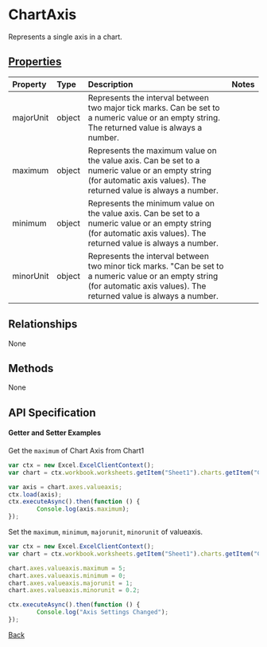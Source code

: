 # ChartAxis

Represents a single axis in a chart.

## [Properties](#getter-and-setter-examples)
| Property       | Type    |Description|Notes |
|:---------------|:--------|:----------|:-----|
|majorUnit|object|Represents the interval between two major tick marks. Can be set to a numeric value or an empty string.  The returned value is always a number.||
|maximum|object|Represents the maximum value on the value axis.  Can be set to a numeric value or an empty string (for automatic axis values).  The returned value is always a number.||
|minimum|object|Represents the minimum value on the value axis. Can be set to a numeric value or an empty string (for automatic axis values).  The returned value is always a number.||
|minorUnit|object|Represents the interval between two minor tick marks. "Can be set to a numeric value or an empty string (for automatic axis values). The returned value is always a number.||

## Relationships
None

## Methods
None


## API Specification

#### Getter and Setter Examples
Get the `maximum` of Chart Axis from Chart1
```js
var ctx = new Excel.ExcelClientContext();
var chart = ctx.workbook.worksheets.getItem("Sheet1").charts.getItem("Chart1");	

var axis = chart.axes.valueaxis;
ctx.load(axis);
ctx.executeAsync().then(function () {
		Console.log(axis.maximum);
});
```

Set the  `maximum`,  `minimum`,  `majorunit`, `minorunit` of valueaxis. 

```js
var ctx = new Excel.ExcelClientContext();
var chart = ctx.workbook.worksheets.getItem("Sheet1").charts.getItem("Chart1");	

chart.axes.valueaxis.maximum = 5;
chart.axes.valueaxis.minimum = 0;
chart.axes.valueaxis.majorunit = 1;
chart.axes.valueaxis.minorunit = 0.2;

ctx.executeAsync().then(function () {
		Console.log("Axis Settings Changed");
});
```

[Back](#properties)
